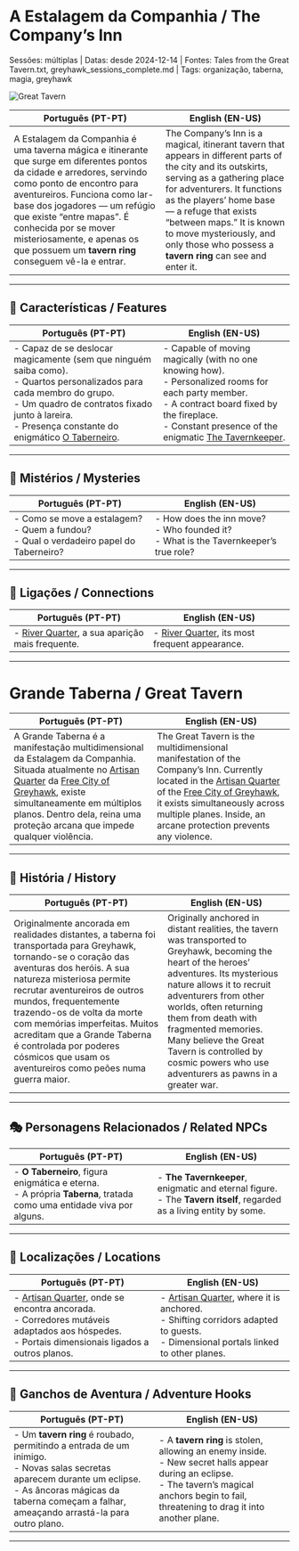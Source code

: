 # A Estalagem da Companhia / The Company’s Inn

Sessões: múltiplas | Datas: desde 2024-12-14 | Fontes: Tales from the Great Tavern.txt, greyhawk_sessions_complete.md | Tags: organização, taberna, magia, greyhawk

![Great Tavern](assets/organization/org_blank.png)

| **Português (PT-PT)** | **English (EN-US)** |
|-----------------------|---------------------|
| A Estalagem da Companhia é uma taverna mágica e itinerante que surge em diferentes pontos da cidade e arredores, servindo como ponto de encontro para aventureiros. Funciona como lar-base dos jogadores — um refúgio que existe “entre mapas”. É conhecida por se mover misteriosamente, e apenas os que possuem um **tavern ring** conseguem vê-la e entrar. | The Company’s Inn is a magical, itinerant tavern that appears in different parts of the city and its outskirts, serving as a gathering place for adventurers. It functions as the players’ home base — a refuge that exists “between maps.” It is known to move mysteriously, and only those who possess a **tavern ring** can see and enter it. |

---

## 🔮 Características / Features

| **Português (PT-PT)** | **English (EN-US)** |
|-----------------------|---------------------|
| - Capaz de se deslocar magicamente (sem que ninguém saiba como).<br>- Quartos personalizados para cada membro do grupo.<br>- Um quadro de contratos fixado junto à lareira.<br>- Presença constante do enigmático [O Taberneiro](../npc/taverneiro_refugio.md). | - Capable of moving magically (with no one knowing how).<br>- Personalized rooms for each party member.<br>- A contract board fixed by the fireplace.<br>- Constant presence of the enigmatic [The Tavernkeeper](../npc/taverneiro_refugio.md). |

---

## 🧩 Mistérios / Mysteries

| **Português (PT-PT)** | **English (EN-US)** |
|-----------------------|---------------------|
| - Como se move a estalagem?<br>- Quem a fundou?<br>- Qual o verdadeiro papel do Taberneiro? | - How does the inn move?<br>- Who founded it?<br>- What is the Tavernkeeper’s true role? |

---

## 📎 Ligações / Connections

| **Português (PT-PT)** | **English (EN-US)** |
|-----------------------|---------------------|
| - [River Quarter](river_quarter.md), a sua aparição mais frequente. | - [River Quarter](river_quarter.md), its most frequent appearance. |

---

# Grande Taberna / Great Tavern

| **Português (PT-PT)** | **English (EN-US)** |
|-----------------------|---------------------|
| A Grande Taberna é a manifestação multidimensional da Estalagem da Companhia. Situada atualmente no [Artisan Quarter](artisan_quarter.md) da [Free City of Greyhawk](free_city_of_greyhawk.md), existe simultaneamente em múltiplos planos. Dentro dela, reina uma proteção arcana que impede qualquer violência. | The Great Tavern is the multidimensional manifestation of the Company’s Inn. Currently located in the [Artisan Quarter](artisan_quarter.md) of the [Free City of Greyhawk](free_city_of_greyhawk.md), it exists simultaneously across multiple planes. Inside, an arcane protection prevents any violence. |

---

## 📖 História / History

| **Português (PT-PT)** | **English (EN-US)** |
|-----------------------|---------------------|
| Originalmente ancorada em realidades distantes, a taberna foi transportada para Greyhawk, tornando-se o coração das aventuras dos heróis. A sua natureza misteriosa permite recrutar aventureiros de outros mundos, frequentemente trazendo-os de volta da morte com memórias imperfeitas. Muitos acreditam que a Grande Taberna é controlada por poderes cósmicos que usam os aventureiros como peões numa guerra maior. | Originally anchored in distant realities, the tavern was transported to Greyhawk, becoming the heart of the heroes’ adventures. Its mysterious nature allows it to recruit adventurers from other worlds, often returning them from death with fragmented memories. Many believe the Great Tavern is controlled by cosmic powers who use adventurers as pawns in a greater war. |

---

## 🎭 Personagens Relacionados / Related NPCs

| **Português (PT-PT)** | **English (EN-US)** |
|-----------------------|---------------------|
| - **O Taberneiro**, figura enigmática e eterna.<br>- A própria **Taberna**, tratada como uma entidade viva por alguns. | - **The Tavernkeeper**, enigmatic and eternal figure.<br>- The **Tavern itself**, regarded as a living entity by some. |

---

## 📌 Localizações / Locations

| **Português (PT-PT)** | **English (EN-US)** |
|-----------------------|---------------------|
| - [Artisan Quarter](artisan_quarter.md), onde se encontra ancorada.<br>- Corredores mutáveis adaptados aos hóspedes.<br>- Portais dimensionais ligados a outros planos. | - [Artisan Quarter](artisan_quarter.md), where it is anchored.<br>- Shifting corridors adapted to guests.<br>- Dimensional portals linked to other planes. |

---

## 🎲 Ganchos de Aventura / Adventure Hooks

| **Português (PT-PT)** | **English (EN-US)** |
|-----------------------|---------------------|
| - Um **tavern ring** é roubado, permitindo a entrada de um inimigo.<br>- Novas salas secretas aparecem durante um eclipse.<br>- As âncoras mágicas da taberna começam a falhar, ameaçando arrastá-la para outro plano. | - A **tavern ring** is stolen, allowing an enemy inside.<br>- New secret halls appear during an eclipse.<br>- The tavern’s magical anchors begin to fail, threatening to drag it into another plane. |

---

